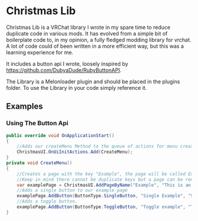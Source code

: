 # Christmas Lib
Christmas Lib is a VRChat library I wrote in my spare time to reduce duplicate code in various mods. It has evolved from a simple bit of boilerplate code to, in my opinion, a fully fledged modding library for vrchat. A lot of code could of been written in a more efficient way, but this was a learning experience for me.

It includes a button api I wrote, loosely inspired by https://github.com/DubyaDude/RubyButtonAPI.

The Library is a Melonloader plugin and should be placed in the plugins folder.
To use the Library in your code simply reference it.

## Examples

### Using The Button Api
```cs
public override void OnApplicationStart()
{
    //Adds our createMenu Method to the queue of actions for menu creation
    ChristmasUI.OnUiInitActions.Add(CreateMenu);
}
private void CreateMenu()
{
    //Creates a page with the key "Example", the page will be called Example unless changed
    //Keep in mind there cannot be duplicate keys but a page can be renamed to be the same as another
    var examplePage = ChristmasUI.AddPageByName("Example", "This is an example page");
    //Adds a single button to our example page
    examplePage.AddButton(ButtonType.SingleButton, "Single Example", "Single", () => ConsoleUtils.Write("Example button pressed!"));
    //Adds a toggle button.
    examplePage.AddButton(ButtonType.ToggleButton, "Toggle example", "Toggles", null, state => ConsoleUtils.Write(state));
}
```
